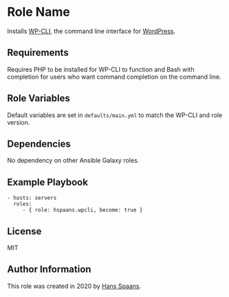 Role Name
=========

Installs [WP-CLI](https://wp-cli.org), the command line interface for [WordPress](https://wordpress.org).

Requirements
------------

Requires PHP to be installed for WP-CLI to function and Bash with completion for users who want command completion on the command line.

Role Variables
--------------

Default variables are set in `defaults/main.yml` to match the WP-CLI and role version.

Dependencies
------------

No dependency on other Ansible Galaxy roles.

Example Playbook
----------------

    - hosts: servers
      roles:
         - { role: hspaans.wpcli, become: true }

License
-------

MIT

Author Information
------------------

This role was created in 2020 by [Hans Spaans](https://github.com/hspaans).
